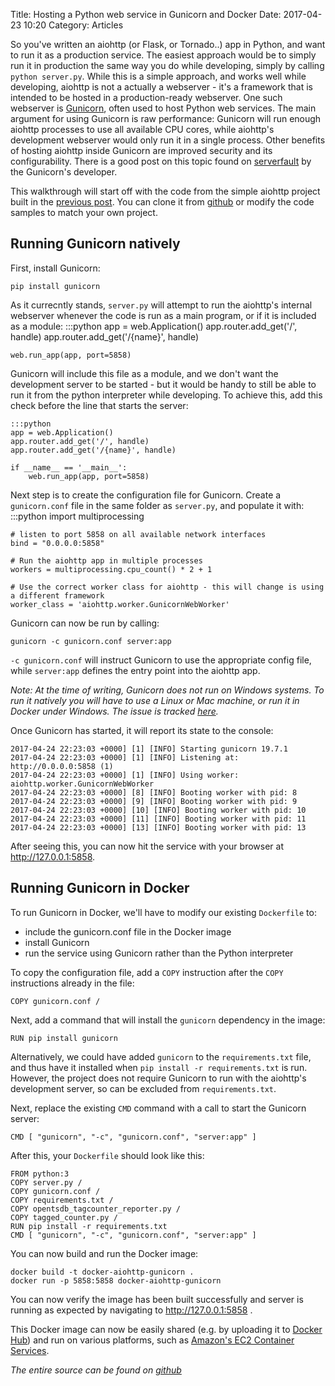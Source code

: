 Title: Hosting a Python web service in Gunicorn and Docker
Date: 2017-04-23 10:20
Category: Articles

So you've written an aiohttp (or Flask, or Tornado..) app in Python, and want to run it as a production service. 
The easiest approach would be to simply run it in production the same way you do while developing, simply 
by calling `python server.py`. While this is a simple approach, and works well while developing, aiohttp is
not a actually a webserver - it's a framework that is intended to be hosted in a production-ready webserver. 
One such webserver is [Gunicorn](http://gunicorn.org/), often used to host Python web services. The main argument for using Gunicorn
is raw performance: Gunicorn will run enough aiohttp processes to use all available CPU cores, while aiohttp's
development webserver would only run it in a single process. Other benefits of hosting aiohttp
inside Gunicorn are improved security and its configurability. There is a good post on this topic found on 
[serverfault](https://serverfault.com/questions/331256/why-do-i-need-nginx-and-something-like-gunicorn)
by the Gunicorn's developer. 

This walkthrough will start off with the code from the simple aiohttp project built in the [previous
post](//codevoid.io/building-a-hello-world-docker-image-for-a-python-service.html). You can clone it 
from [github](https://github.com/RendijsSmukulis/docker-aiohttp-hello-world) or modify the code samples to
match your own project. 
<!-- PELICAN_END_SUMMARY -->

Running Gunicorn natively
-------------------------

First, install Gunicorn:
```
pip install gunicorn
```

As it currecntly stands, `server.py` will attempt to run the aiohttp's internal webserver whenever the 
code is run as a main program, or if it is included as a module:
    :::python
    app = web.Application()
    app.router.add_get('/', handle)
    app.router.add_get('/{name}', handle)

    web.run_app(app, port=5858)


Gunicorn will include this file as a module, and we don't want the development server to be started - but 
it would be handy to still be able to run it from the python interpreter while developing. To achieve this,
add this check before the line that starts the server:

    :::python
    app = web.Application()
    app.router.add_get('/', handle)
    app.router.add_get('/{name}', handle)

    if __name__ == '__main__':
        web.run_app(app, port=5858)

Next step is to create the configuration file for Gunicorn. Create a `gunicorn.conf` file in the same folder
as `server.py`, and populate it with:
    :::python
    import multiprocessing

    # listen to port 5858 on all available network interfaces
    bind = "0.0.0.0:5858"

    # Run the aiohttp app in multiple processes
    workers = multiprocessing.cpu_count() * 2 + 1

    # Use the correct worker class for aiohttp - this will change is using a different framework
    worker_class = 'aiohttp.worker.GunicornWebWorker'

Gunicorn can now be run by calling:
```
gunicorn -c gunicorn.conf server:app
```

`-c gunicorn.conf` will instruct Gunicorn to use the appropriate config file, while `server:app` defines
the entry point into the aiohttp app. 

_Note: At the time of writing, Gunicorn does not run on Windows systems. To run it natively you will have to
use a Linux or Mac machine, or run it in Docker under Windows. The issue is tracked 
[here](https://github.com/benoitc/gunicorn/issues/524)._  

Once Gunicorn has started, it will report its state to the console:
```
2017-04-24 22:23:03 +0000] [1] [INFO] Starting gunicorn 19.7.1
2017-04-24 22:23:03 +0000] [1] [INFO] Listening at: http://0.0.0.0:5858 (1)
2017-04-24 22:23:03 +0000] [1] [INFO] Using worker: aiohttp.worker.GunicornWebWorker
2017-04-24 22:23:03 +0000] [8] [INFO] Booting worker with pid: 8
2017-04-24 22:23:03 +0000] [9] [INFO] Booting worker with pid: 9
2017-04-24 22:23:03 +0000] [10] [INFO] Booting worker with pid: 10
2017-04-24 22:23:03 +0000] [11] [INFO] Booting worker with pid: 11
2017-04-24 22:23:03 +0000] [13] [INFO] Booting worker with pid: 13
```

After seeing this, you can now hit the service with your browser at http://127.0.0.1:5858. 


Running Gunicorn in Docker
--------------------------

To run Gunicorn in Docker, we'll have to modify our existing `Dockerfile` to:
* include the gunicorn.conf file in the Docker image
* install Gunicorn
* run the service using Gunicorn rather than the Python interpreter

To copy the configuration file, add a `COPY` instruction after the `COPY` instructions already in the file:
```
COPY gunicorn.conf /
```

Next, add a command that will install the `gunicorn` dependency in the image:
```
RUN pip install gunicorn
```
Alternatively, we could have added `gunicorn` to the `requirements.txt` file, and thus have it installed
when `pip install -r requirements.txt` is run. However, the project does not require Gunicorn to run with the 
aiohttp's development server, so can be excluded from `requirements.txt`. 

Next, replace the existing `CMD` command with a call to start the Gunicorn server:
```
CMD [ "gunicorn", "-c", "gunicorn.conf", "server:app" ]
```

After this, your `Dockerfile` should look like this:
```
FROM python:3
COPY server.py /
COPY gunicorn.conf /
COPY requirements.txt /
COPY opentsdb_tagcounter_reporter.py /
COPY tagged_counter.py /
RUN pip install -r requirements.txt
CMD [ "gunicorn", "-c", "gunicorn.conf", "server:app" ]
```

You can now build and run the Docker image:
```
docker build -t docker-aiohttp-gunicorn .
docker run -p 5858:5858 docker-aiohttp-gunicorn
```

You can now verify the image has been built successfully and server is running as expected
by navigating to http://127.0.0.1:5858 .

This Docker image can now be easily shared (e.g. by uploading it to [Docker Hub](https://hub.docker.com/)) 
and run on various platforms, such as [Amazon's EC2 Container Services](https://aws.amazon.com/ecs/getting-started/).  

_The entire source can be found on [github](https://github.com/RendijsSmukulis/docker-aiohttp-gunicorn)_
